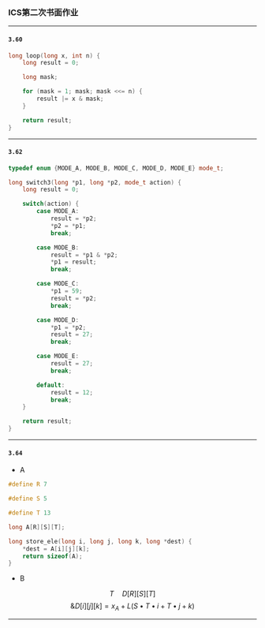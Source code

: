 ### ICS第二次书面作业
***
#### `3.60`
```C++
long loop(long x, int n) {
	long result = 0;

	long mask;

	for (mask = 1; mask; mask <<= n) {
		result |= x & mask;
	}

	return result;
}
```
***
#### `3.62`
```C++
typedef enum {MODE_A, MODE_B, MODE_C, MODE_D, MODE_E} mode_t;

long switch3(long *p1, long *p2, mode_t action) {
	long result = 0;

	switch(action) {
		case MODE_A:
			result = *p2;
			*p2 = *p1;
			break;

		case MODE_B:
			result = *p1 & *p2;
			*p1 = result;
			break;

		case MODE_C:
			*p1 = 59;
			result = *p2;
			break;

		case MODE_D:
			*p1 = *p2;
			result = 27;
			break;

		case MODE_E:
			result = 27;
			break;

		default:
			result = 12;
			break;
	}

	return result;
}
```
***
#### `3.64`
- A

```C++
#define R 7

#define S 5

#define T 13

long A[R][S][T];

long store_ele(long i, long j, long k, long *dest) {
	*dest = A[i][j][k];
	return sizeof(A);
}
```
- B

$$ T\quad D[R][S][T] $$
$$ \&D[i][j][k]=x_A+L(S\bullet T\bullet i+T\bullet j+k) $$
***